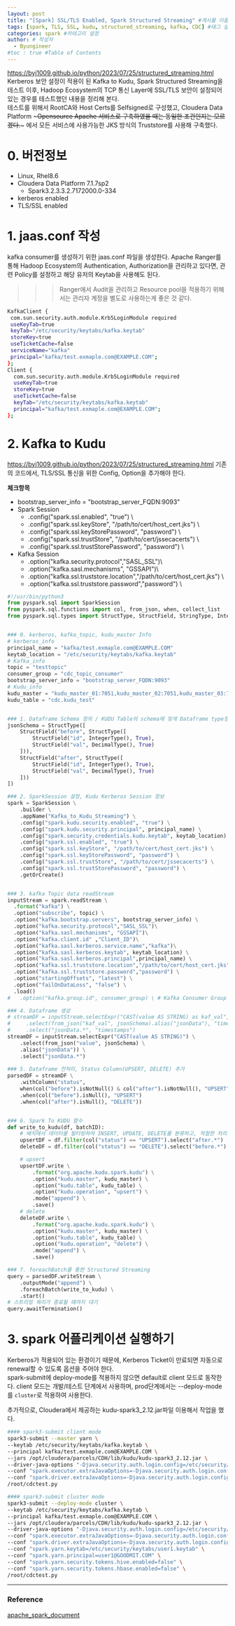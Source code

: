 ```yaml
---
layout: post
title: "[Spark] SSL/TLS Enabled, Spark Structured Streaming" #게시물 이름
tags: [spark, TLS, SSL, kudu, structured_streaming, kafka, CDC] #태그 설정
categories: spark #카테고리 설정
author: # 작성자
  - Byungineer
#toc : true #Table of Contents
---
```


<https://byj1009.github.io/python/2023/07/25/structured_streaming.html>
Kerberos 보안 설정이 적용이 된 Kafka to Kudu, Spark Structured Streaming을 테스트 이후, Hadoop Ecosystem의 TCP 통신 Layer에 SSL/TLS 보안이 설정되어 있는 경우를 테스트했던 내용을 정리해 본다.   
테스트를 위해서 RootCA와 Host Certs를 Selfsigned로 구성했고, Cloudera Data Platform ~~~Opensource Apache 서비스로 구축하였을 때는 동일한 조건인지는 모르겠다.~~~ 에서 모든 서비스에 사용가능한 JKS 방식의 Truststore를 사용해 구축했다.

# 0. 버전정보
- Linux, Rhel8.6
- Cloudera Data Platform 7.1.7sp2
  - Spark3.2.3.3.2.7172000.0-334
- kerberos enabled
- TLS/SSL enabled

# 1. jaas.conf 작성
kafka consumer를 생성하기 위한 jaas.conf 파일을 생성한다. Apache Ranger를 통해 Hadoop Ecosystem의 Authentication, Authorization을 관리하고 있다면, 관련 Policy를 설정하고 해당 유저의 Keytab을 사용해도 된다.   
>>> Ranger에서 Audit을 관리하고 Resource pool을 적용하기 위해서는 관리자 계정을 별도로 사용하는게 좋은 것 같다.

```bash
KafkaClient {
 com.sun.security.auth.module.Krb5LoginModule required
 useKeyTab=true
 keyTab="/etc/security/keytabs/kafka.keytab"
 storeKey=true
 useTicketCache=false
 serviceName="kafka"
 principal="kafka/test.exmaple.com@EXAMPLE.COM";
};
Client {
  com.sun.security.auth.module.Krb5LoginModule required
  useKeyTab=true
  storeKey=true
  useTicketCache=false
  keyTab="/etc/security/keytabs/kafka.keytab"
  principal="kafka/test.exmaple.com@EXAMPLE.COM";
};
```

# 2. Kafka to Kudu
<https://byj1009.github.io/python/2023/07/25/structured_streaming.html> 기존의 코드에서, TLS/SSL 통신을 위한 Config, Option을 추가해야 한다.   

**체크항목**
- bootstrap_server_info = "bootstrap_server_FQDN:9093"
- Spark Session
  - .config("spark.ssl.enabled", "true") \
  - .config("spark.ssl.keyStore", "/path/to/cert/host_cert.jks") \
  - .config("spark.ssl.keyStorePassword", "password") \
  - .config("spark.ssl.trustStore", "/path/to/cert/jssecacerts") \
  - .config("spark.ssl.trustStorePassword", "password") \
- Kafka Session
  - .option("kafka.security.protocol","SASL_SSL")\
  - .option("kafka.sasl.mechanisms", "GSSAPI")\
  - .option("kafka.ssl.truststore.location","/path/to/cert/host_cert.jks") \
  - .option("kafka.ssl.truststore.password","password") \

``` python
#!/usr/bin/python3
from pyspark.sql import SparkSession
from pyspark.sql.functions import col, from_json, when, collect_list
from pyspark.sql.types import StructType, StructField, StringType, IntegerType, DecimalType


### 0. kerberos, kafka_topic, kudu_master Info
# kerberos_info
principal_name = "kafka/test.exmaple.com@EXAMPLE.COM"
keytab_location = "/etc/security/keytabs/kafka.keytab"
# Kafka_info
topic = "testtopic"
consumer_group = "cdc_topic_consumer"
bootstrap_server_info = "bootstrap_server_FQDN:9093"
# Kudu_info
kudu_master = "kudu_master_01:7051,kudu_master_02:7051,kudu_master_03:7051"
kudu_table = "cdc.kudu_test"


### 1. Dataframe Schema 정의 / KUDU Table의 schema에 맞게 Dataframe type정의
jsonSchema = StructType([
    StructField("before", StructType([
        StructField("id", IntegerType(), True),
        StructField("val", DecimalType(), True)
    ])),
    StructField("after", StructType([
        StructField("id", IntegerType(), True),
        StructField("val", DecimalType(), True)
    ]))
])

### 2. SparkSession 설정, Kudu Kerberos Session 정보
spark = SparkSession \
    .builder \
    .appName("Kafka_to_Kudu_Streaming") \
    .config("spark.kudu.security.enabled", "true") \
    .config("spark.kudu.security.principal", principal_name) \
    .config("spark.security.credentials.kudu.keytab", keytab_location) \
    .config("spark.ssl.enabled", "true") \
    .config("spark.ssl.keyStore", "/path/to/cert/host_cert.jks") \
    .config("spark.ssl.keyStorePassword", "password") \
    .config("spark.ssl.trustStore", "/path/to/cert/jssecacerts") \
    .config("spark.ssl.trustStorePassword", "password") \
    .getOrCreate()


### 3. kafka Topic data readStream
inputStream = spark.readStream \
  .format("kafka") \
  .option("subscribe", topic) \
  .option("kafka.bootstrap.servers", bootstrap_server_info) \
  .option("kafka.security.protocol","SASL_SSL")\
  .option("kafka.sasl.mechanisms", "GSSAPI")\
  .option("kafka.client.id" ,"Client_ID")\
  .option("kafka.sasl.kerberos.service.name","kafka")\
  .option("kafka.sasl.kerberos.keytab", keytab_location) \
  .option("kafka.sasl.kerberos.principal",principal_name) \
  .option("kafka.ssl.truststore.location","/path/to/cert/host_cert.jks") \
  .option("kafka.ssl.truststore.password","password") \
  .option("startingOffsets", "latest") \
  .option("failOnDataLoss", "false") \
  .load()
#   .option("kafka.group.id", consumer_group) \ # Kafka Consumer Group 명시, 필요시 위에 추가

### 4. Dataframe 생성 
# streamDF = inputStream.selectExpr("CAST(value AS STRING) as kaf_val", "CAST(timestamp as timestamp) as timestamps") \
#     .select(from_json("kaf_val", jsonSchema).alias("jsonData"), "timestamps") \
#     .select("jsonData.*", "timestamps")
streamDF = inputStream.selectExpr("CAST(value AS STRING)") \
    .select(from_json("value", jsonSchema) \
    .alias("jsonData")) \
    .select("jsonData.*")
    
### 5. Dataframe 전처리, Status Column(UPSERT, DELETE) 추가
parsedDF = streamDF \
    .withColumn("status",
    when(col("before").isNotNull() & col("after").isNotNull(), "UPSERT")
    .when(col("before").isNull(), "UPSERT")
    .when(col("after").isNull(), "DELETE"))


### 6. Spark To KUDU 함수
def write_to_kudu(df, batchID):
    # 배치에서 데이터를 필터링하여 INSERT, UPDATE, DELETE를 분류하고, 적절한 처리를 수행합니다.
    upsertDF = df.filter(col("status") == "UPSERT").select("after.*")
    deleteDF = df.filter(col("status") == "DELETE").select("before.*")

    # upsert
    upsertDF.write \
        .format("org.apache.kudu.spark.kudu") \
        .option("kudu.master", kudu_master) \
        .option("kudu.table", kudu_table) \
        .option("kudu.operation", "upsert") \
        .mode("append") \
        .save()
    # delete
    deleteDF.write \
        .format("org.apache.kudu.spark.kudu") \
        .option("kudu.master", kudu_master) \
        .option("kudu.table", kudu_table) \
        .option("kudu.operation", "delete") \
        .mode("append") \
        .save()

### 7. foreachBatch를 통한 Structured Streaming
query = parsedDF.writeStream \
    .outputMode("append") \
    .foreachBatch(write_to_kudu) \
    .start()
# 스트리밍 쿼리가 종료될 때까지 대기
query.awaitTermination()

```

# 3. spark 어플리케이션 실행하기
Kerberos가 적용되어 있는 환경이기 때문에, Kerberos Ticket이 만료되면 자동으로 renewal할 수 있도록 옵션을 주어야 한다.   
spark-submit에 deploy-mode를 적용하지 않으면 default로 client 모드로 동작한다. client 모드는 개발/테스트 단계에서 사용하며, prod단계에서는 --deploy-mode를 `cluster`로 적용하여 사용한다.   


추가적으로, Cloudera에서 제공하는 kudu-spark3_2.12.jar파일 이용해서 작업을 했다.

``` bash
#### spark3-submit client mode
spark3-submit --master yarn \
--keytab /etc/security/keytabs/kafka.keytab \
--principal kafka/test.exmaple.com@EXAMPLE.COM \
--jars /opt/cloudera/parcels/CDH/lib/kudu/kudu-spark3_2.12.jar \
--driver-java-options "-Djava.security.auth.login.config=/etc/security/keytabs/jaas.conf" \
--conf "spark.executor.extraJavaOptions=-Djava.security.auth.login.config=/etc/security/keytabs/jaas.conf" \
--conf "spark.driver.extraJavaOptions=-Djava.security.auth.login.config=/etc/security/keytabs/jaas.conf" \
/root/cdctest.py 

#### spark3-submit cluster mode
spark3-submit --deploy-mode cluster \
--keytab /etc/security/keytabs/kafka.keytab \
--principal kafka/test.exmaple.com@EXAMPLE.COM \
--jars /opt/cloudera/parcels/CDH/lib/kudu/kudu-spark3_2.12.jar \
--driver-java-options "-Djava.security.auth.login.config=/etc/security/keytabs/jaas.conf" \
--conf "spark.executor.extraJavaOptions=-Djava.security.auth.login.config=/etc/security/keytabs/jaas.conf" \
--conf "spark.driver.extraJavaOptions=-Djava.security.auth.login.config=/etc/security/keytabs/jaas.conf" \
--conf "spark.yarn.keytab=/etc/security/keytabs/user1.keytab" \
--conf "spark.yarn.principal=user1@GOODMIT.COM" \
--conf "spark.yarn.security.tokens.hive.enabled=false" \
--conf "spark.yarn.security.tokens.hbase.enabled=false" \
/root/cdctest.py 
```


---
### Reference

[apache_spark_document][spark]


[spark]: https://spark.apache.org/docs/latest/running-on-yarn.html